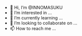 - 👋 Hi, I’m @INNOMASUKU
- 👀 I’m interested in ...
- 🌱 I’m currently learning ...
- 💞️ I’m looking to collaborate on ...
- 📫 How to reach me ...

<!---
INNOMASUKU/INNOMASUKU is a ✨ special ✨ repository because its `README.md` (this file) appears on your GitHub profile.
You can click the Preview link to take a look at your changes.
--->
